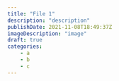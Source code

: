 ```yaml
---
title: "File 1"
description: "description"
publishDate: 2021-11-08T18:49:37Z
imageDescription: "image"
draft: true
categories:
    - a
    - b
    - c
---
```

